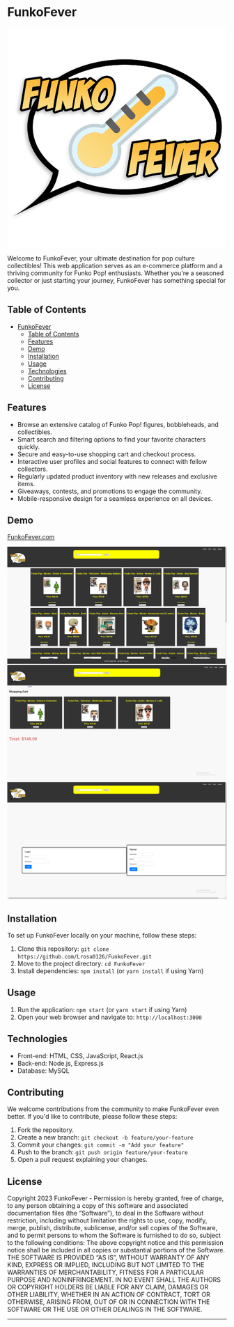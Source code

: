 # FunkoFever

![FunkoFever Logo](/assets/FunkoFever%20Transparent.png)

Welcome to FunkoFever, your ultimate destination for pop culture collectibles! This web application serves as an e-commerce platform and a thriving community for Funko Pop! enthusiasts. Whether you're a seasoned collector or just starting your journey, FunkoFever has something special for you.

## Table of Contents

- [FunkoFever](#funkofever)
  - [Table of Contents](#table-of-contents)
  - [Features](#features)
  - [Demo](#demo)
  - [Installation](#installation)
  - [Usage](#usage)
  - [Technologies](#technologies)
  - [Contributing](#contributing)
  - [License](#license)

## Features

- Browse an extensive catalog of Funko Pop! figures, bobbleheads, and collectibles.
- Smart search and filtering options to find your favorite characters quickly.
- Secure and easy-to-use shopping cart and checkout process.
- Interactive user profiles and social features to connect with fellow collectors.
- Regularly updated product inventory with new releases and exclusive items.
- Giveaways, contests, and promotions to engage the community.
- Mobile-responsive design for a seamless experience on all devices.

## Demo

[FunkoFever.com](https://www.funkofever.com)

![Landing Page](/public/image/readme%20screenshots/Landing%20Page.png "Landing Page")
![Cart](/public/image/readme%20screenshots/Cart.png "Cart")
![Login](/public/image/readme%20screenshots/Login.png "Login")

## Installation

To set up FunkoFever locally on your machine, follow these steps:

1. Clone this repository: `git clone https://github.com/Lrosa0126/FunkoFever.git`
2. Move to the project directory: `cd FunkoFever`
3. Install dependencies: `npm install` (or `yarn install` if using Yarn)

## Usage

1. Run the application: `npm start` (or `yarn start` if using Yarn)
2. Open your web browser and navigate to: `http://localhost:3000`

## Technologies

- Front-end: HTML, CSS, JavaScript, React.js
- Back-end: Node.js, Express.js
- Database: MySQL

## Contributing

We welcome contributions from the community to make FunkoFever even better. If you'd like to contribute, please follow these steps:

1. Fork the repository.
2. Create a new branch: `git checkout -b feature/your-feature`
3. Commit your changes: `git commit -m "Add your feature"`
4. Push to the branch: `git push origin feature/your-feature`
5. Open a pull request explaining your changes.

## License

Copyright 2023 FunkoFever - Permission is hereby granted, free of charge, to any person obtaining a copy of this software and associated documentation files (the “Software”), to deal in the Software without restriction, including without limitation the rights to use, copy, modify, merge, publish, distribute, sublicense, and/or sell copies of the Software, and to permit persons to whom the Software is furnished to do so, subject to the following conditions: The above copyright notice and this permission notice shall be included in all copies or substantial portions of the Software. THE SOFTWARE IS PROVIDED “AS IS”, WITHOUT WARRANTY OF ANY KIND, EXPRESS OR IMPLIED, INCLUDING BUT NOT LIMITED TO THE WARRANTIES OF MERCHANTABILITY, FITNESS FOR A PARTICULAR PURPOSE AND NONINFRINGEMENT. IN NO EVENT SHALL THE AUTHORS OR COPYRIGHT HOLDERS BE LIABLE FOR ANY CLAIM, DAMAGES OR OTHER LIABILITY, WHETHER IN AN ACTION OF CONTRACT, TORT OR OTHERWISE, ARISING FROM, OUT OF OR IN CONNECTION WITH THE SOFTWARE OR THE USE OR OTHER DEALINGS IN THE SOFTWARE.

---